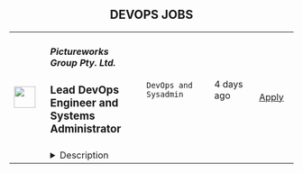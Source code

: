 <div align="center"><h2>DEVOPS JOBS</h2></div><table><tr>
                <td width="100" height="100" rowspan="2">
                    <img src="https://wwr-pro.s3.amazonaws.com/logos/0018/5497/logo.gif" width="38px" height="auto">
                </td>
                <td width="300">
                    <h5>Pictureworks Group Pty. Ltd.</h5>
                    <h3> Lead DevOps Engineer and Systems Administrator</h3>
                </td>
                <td width="300">
                    <code>DevOps and Sysadmin</code>
                </td>
                <td width="200">
                <text>4 days ago</text>
                </td>
                <td width="100" rowspan="2">
                <a href="https://weworkremotely.com/remote-jobs/pictureworks-group-pty-ltd-lead-devops-engineer-and-systems-administrator" align="right" target="_blank">Apply</a>
                </td>
            </tr>
            <tr>
                <td colspan="3">
                <details><summary>Description</summary>
                <img src="https://we-work-remotely.imgix.net/logos/0018/5497/logo.gif?ixlib=rails-4.0.0&w=50&h=50&dpr=2&fit=fill&auto=compress" />

<p>
  <strong>Headquarters:</strong> Melbourne, Australia
    <br /><strong>URL:</strong> <a href="https://pictureworks.com.au/">https://pictureworks.com.au/</a>
</p>

<div><strong>About Us</strong></div><div>
<em>Pictureworks Group Pty. Ltd. is a global software and system solutions business for the print, photo and manufacturing industries. We build the solution set and information architecture that underpins the creation and manufacture of millions of products a year. Our flagship application can be found at </em><a href="http://zensmart.ai"><em>zensmart.ai</em></a><em> and you can </em><a href="https://www.youtube.com/watch?v=xUsxwULxYqE"><em>learn more about our company history and tech stack here</em></a>
</div><div><br></div><div><em>We are currently seeking a Lead DevOps Engineer to join our team on a permanent basis and start work immediately on some really exciting and challenging projects.</em></div><div><br></div><div>
<br><strong>We’re Looking For Someone With</strong>
</div><ul>
<li>Significant experience leading a small technical team</li>
<li>Demonstrable experience at mastery level for GIT, Unix and Docker</li>
<li>Experience with Bash and confidence with at least one other scripting language (e.g. Python, Perl, Golang etc.)</li>
<li>Experience with container orchestration methods such as Docker Swarm or Kubernetes</li>
<li>A good understanding of modern web application development</li>
<li>Confidence and excitement to work with new and cutting edge libraries</li>
<li>The ability to communicate via English clearly, politely and professionally in person, on the phone and over email with people of different cultures and backgrounds</li>
<li>A strong work ethic and attitude with a willingness to "do what's required" on a project</li>
<li>Willingness to adapt and respond to changing requirements and potential 24/7 emergencies</li>
</ul><div>...and most of all, someone fun, friendly, motivated, ambitious, confident, excited and ready to hit the ground running!</div><div>
<br><br>
</div><div><strong>General Tasks Include</strong></div><ul>
<li>Team management and development</li>
<li>SME on all things infrastructure, providing advice to the executive on direction</li>
<li>Rostered 24hr on-call availability for systems emergency escalations</li>
<li>Proactive systems monitoring</li>
<li>Reactive systems event handling</li>
<li>Interacting with developers and other leads to provide support</li>
<li>Client interaction on select support requests</li>
<li>Threat detection and analysis</li>
<li>Process analysis</li>
<li>Providing feedback to the leadership team on efficiency opportunities</li>
<li>Bug fixing</li>
<li>Prototyping solutions to aid quotations</li>
<li>Testing</li>
</ul><div>
<br><strong>Benefits</strong>
</div><ul>
<li>Very competitive salary, tailored to your experience</li>
<li>Relaxed atmosphere</li>
<li>Playing with bleeding edge technologies and learning new skills</li>
<li>Working with a small, highly capable and motivated team, serving millions of end customers</li>
<li>30 days total leave per year, inclusive of national holidays</li>
</ul><div>Working here is awesome – way better than working for an agency or a big faceless enterprise – and we just know you’re going to love it too. The variety of work you’ll get, coupled with the freedom you’ll be given to think outside the box is unparalleled. Apply today and start making things, not just websites.</div><div><br></div>

<p><strong>To apply:</strong> <a href="https://weworkremotely.com/remote-jobs/pictureworks-group-pty-ltd-lead-devops-engineer-and-systems-administrator">https://weworkremotely.com/remote-jobs/pictureworks-group-pty-ltd-lead-devops-engineer-and-systems-administrator</a></p>

                </details>
                </td>
            </tr>,<tr>
                <td width="100" height="100" rowspan="2">
                    <img src="https://pbs.twimg.com/profile_images/966759182589308928/s5rZXoWk_400x400.jpg" width="38px" height="auto">
                </td>
                <td width="300">
                    <h5>Status</h5>
                    <h3>DevOps Engineer (Infrastructure)</h3>
                </td>
                <td width="300">
                    <code></code>
                </td>
                <td width="200">
                <text>0 days ago</text>
                </td>
                <td width="100" rowspan="2">
                <a href="https://boards.greenhouse.io/embed/job_app?for=status72&token=5008217&b=https%3A%2F%2Fjobs.status.im%2F" align="right" target="_blank">Apply</a>
                </td>
            </tr>
            <tr>
                <td colspan="3">
                <details><summary>Description</summary>
                
    <div class="content-intro"><p style="text-align: justify;"><strong>About Status</strong></p>
<p style="text-align: justify;"><span style="font-weight: 400;">Status is building the tools and infrastructure for the advancement of a secure, private, and open web3.&nbsp;</span></p>
<p style="text-align: justify;"><span style="font-weight: 400;">With the high level goals of preserving the right to privacy, mitigating the risk of censorship, and promoting economic trade in a transparent, open manner, Status is building a community where anyone is welcome to join and contribute.</span></p>
<p style="text-align: justify;"><span style="font-weight: 400;">As an organization, Status seeks to push the web3 ecosystem forward through research, creation of developer tools, and support of the open source community.&nbsp;</span></p>
<p style="text-align: justify;"><span style="font-weight: 400;">As a product, Status is an open source, Ethereum-based app that gives users the power to chat, transact, and access a revolutionary world of DApps on the decentralized web. But Status is also building foundational infrastructure for the whole Ethereum ecosystem, including the Nimbus ETH 1.0 and 2.0 clients, the Keycard hardware wallet, and the Waku messaging protocol (a continuation of Whisper).</span></p>
<p style="text-align: justify;"><span style="font-weight: 400;">As a team, Status has been completely distributed since inception.&nbsp; Our team is currently 150+ core contributors strong, and welcomes a growing number of community members from all walks of life, scattered all around the globe.&nbsp;</span></p>
<p style="text-align: justify;"><span style="font-weight: 400;">We care deeply about open source, and our organizational structure has minimal hierarchy and no fixed work hours. We believe in working with a high degree of autonomy while supporting the organization's priorities.</span></p></div>

    <p>&nbsp;</p>
<p><strong>The role</strong></p>
<p>DevOps is a buzzword, but it's also generic enough to encompass the breadth of tasks required in supporting development teams. There are many ways to make the lives of developers easier, and everyone has their own best way, which also means every team has their own way. There is no perfect way to make everyone happy with the same thing.</p>
<p>Supporting developers involves debugging obscure bash scripts from years ago that nobody remembers. It means biting on a piece of wood and using data formats turned programming languages like YAML to configure CI jobs. It means tracking down minute differences between releases of packages and libraries causing unexpected crashes. It means rewriting the same Dockerfile for the 5th time to allow a project to use one more obscure library. Or tracking down absurd race conditions of multi-threaded tests running in parallel on the same host. Or pulling your hair out at a bug only to realize it works fine after the CI worker host is restarted.</p>
<p>But fundamentally it means wrestling it all into submission and making it run smoothly... at least for as long as you're there.</p>
<p>If you have the guts to fight against entropy and deterioration of the reality we inhabit, then you just might also be crazy enough to enjoy the struggle while it lasts, and appreciate the eventual fruits of our labour, if you value privacy, freedom, and transparency. You might even make some money, and learn a bit from all the exceptional engineers working here.</p>
<p>&nbsp;</p>
<p><strong>Who you are</strong></p>
<p>You have strong Linux Fundamentals:</p>
<ul>
<li>Distros and package managers</li>
<li>Good understanding of process management</li>
</ul>
<p>You have programming experience:</p>
<ul>
<li>At least a few languages and showing the ability to learn</li>
<li>Bash as a minimum; Python, Groovy would be nice</li>
</ul>
<p>You have experience in Continuous Integration:</p>
<ul>
<li>Jenkins CI - Pipelines are written in Groovy</li>
<li>GitHub Actions - PR builds, mostly</li>
</ul>
<p>You have experience in Security:</p>
<ul>
<li>Good understanding of OpenSSH</li>
<li>GnuPG for encryption of secrets and backups</li>
</ul>
<p>&nbsp;</p>
<p><strong>Bonus points if</strong></p>
<p>Experience in Continuous Integration:&nbsp;</p>
<ul>
<li>Jenkins&nbsp;</li>
<li>GitHub Actions</li>
<li>Nix / NixOS</li>
</ul>
<p>Experience building the following processes:</p>
<ul>
<li>Gradle, Maven, Yarn, FDroid - for Android</li>
<li>XCode, Fastlane, Gems, clj - for iOS</li>
<li>AppImage, Qt, DeployQt - for Linux</li>
<li>VS Build Tools, MinGw, Scoop - for Windows</li>
<li>Brew, CMake, XCode CodeSign - for MacOS</li>
</ul>
<p>Experience in the following programming languages:</p>
<ul>
<li>Groovy scripting</li>
<li>Go programming</li>
</ul>
<p>Experience in Infra automation:</p>
<ul>
<li>Ansible and Terraform</li>
<li>Kubernetes</li>
</ul>
<p>Windows fundamentals:</p>
<ul>
<li>Windows Server Core administration using PowerShell</li>
</ul>
<p>Decentralized Software:</p>
<ul>
<li>Fundamental to messaging and other functions of the App</li>
<li>Ethereum, Status-go, Nimbus, IPFS, Swarm</li>
</ul>
<p>&nbsp;</p>
<p><strong>Compensation</strong></p>
<p>The expected compensation range for this role is $75,000 - $100,000 (negotiable, dependent on how we assess your skills and experience throughout our interview process; upper range for a more senior candidate). We are happy to pay in any mix of fiat/crypto.</p>
<p>&nbsp;</p>
<p><strong>Hiring process</strong></p>
<ol>
<li>Interview with the&nbsp;Talent team</li>
<li>Interview with the Head of Infrastructure</li>
<li>Interview with one of the Program Leads</li>
<li>Assessment (paid)</li>
</ol>
<p><em>[The steps may change along the way if we see it makes sense to adapt the interview stages, so please consider the above as a guideline]</em></p>

    

    

                </details>
                </td>
            </tr>,<tr>
                <td width="100" height="100" rowspan="2">
                    <img src="https://pbs.twimg.com/profile_images/966759182589308928/s5rZXoWk_400x400.jpg" width="38px" height="auto">
                </td>
                <td width="300">
                    <h5>Status</h5>
                    <h3>Senior DevOps Engineer</h3>
                </td>
                <td width="300">
                    <code></code>
                </td>
                <td width="200">
                <text>0 days ago</text>
                </td>
                <td width="100" rowspan="2">
                <a href="https://boards.greenhouse.io/embed/job_app?for=status72&token=4797968&b=https%3A%2F%2Fjobs.status.im%2F" align="right" target="_blank">Apply</a>
                </td>
            </tr>
            <tr>
                <td colspan="3">
                <details><summary>Description</summary>
                
    <div class="content-intro"><p style="text-align: justify;"><strong>About Status</strong></p>
<p style="text-align: justify;"><span style="font-weight: 400;">Status is building the tools and infrastructure for the advancement of a secure, private, and open web3.&nbsp;</span></p>
<p style="text-align: justify;"><span style="font-weight: 400;">With the high level goals of preserving the right to privacy, mitigating the risk of censorship, and promoting economic trade in a transparent, open manner, Status is building a community where anyone is welcome to join and contribute.</span></p>
<p style="text-align: justify;"><span style="font-weight: 400;">As an organization, Status seeks to push the web3 ecosystem forward through research, creation of developer tools, and support of the open source community.&nbsp;</span></p>
<p style="text-align: justify;"><span style="font-weight: 400;">As a product, Status is an open source, Ethereum-based app that gives users the power to chat, transact, and access a revolutionary world of DApps on the decentralized web. But Status is also building foundational infrastructure for the whole Ethereum ecosystem, including the Nimbus ETH 1.0 and 2.0 clients, the Keycard hardware wallet, and the Waku messaging protocol (a continuation of Whisper).</span></p>
<p style="text-align: justify;"><span style="font-weight: 400;">As a team, Status has been completely distributed since inception.&nbsp; Our team is currently 150+ core contributors strong, and welcomes a growing number of community members from all walks of life, scattered all around the globe.&nbsp;</span></p>
<p style="text-align: justify;"><span style="font-weight: 400;">We care deeply about open source, and our organizational structure has minimal hierarchy and no fixed work hours. We believe in working with a high degree of autonomy while supporting the organization's priorities.</span></p></div>

    <p>&nbsp;</p>
<p><a href="https://nimbus.team/"><span style="font-weight: 400;">Nimbus</span></a><span style="font-weight: 400;"> is a research team that focuses on developing an Ethereum client and library targeting both Ethereum and the upcoming, proof-of-stake-based ETH2. We believe that the largest deployment of Ethereum will potentially be on embedded systems, Nimbus will be designed to perform well on embedded, mobile, and generally resource-restricted devices. The extensible, configurable, and modular design of Nimbus will make it production ready for Web 3.0 and will ensure that it can be supported and maintained across all goals of Ethereum 2.0.</span></p>
<p><span style="font-weight: 400;">Building the stack from the ground up, we’re translating the latest Ethereum 2.0 research into practical, performant and reusable libraries to provide fertile exploration ground for further R&amp;D. </span><a href="https://our.status.im/nimbus-update-september-11th/"><span style="font-weight: 400;">Check our latest update!</span></a></p>
<p>&nbsp;</p>
<p><strong>Key responsibilities&nbsp;</strong></p>
<ul>
<li style="font-weight: 400;"><span style="font-weight: 400;">Automation of infrastructure deployment, configuration, and scaling</span></li>
<li style="font-weight: 400;"><span style="font-weight: 400;">Maintenance of monitoring, logging, and backup systems</span></li>
<li style="font-weight: 400;"><span style="font-weight: 400;">Development of continuous integration platforms and scripts</span></li>
<li style="font-weight: 400;"><span style="font-weight: 400;">Ensuring security of hosts and other online resources</span></li>
<li style="font-weight: 400;"><span style="font-weight: 400;">Daily monitoring of all services and responding to breakage and security incidents</span></li>
<li style="font-weight: 400;"><span style="font-weight: 400;">Maintaining a written knowledge base regarding all practices and processes followed by the team, including step-by-step guides, check lists, trouble-shooting tips and other resources</span></li>
<li style="font-weight: 400;"><span style="font-weight: 400;">Improving the observability of the Nimbus software by implementing additional metrics and tuning the logging output</span></li>
<li style="font-weight: 400;"><span style="font-weight: 400;">Detailed reporting of all encountered issues to the Nimbus development team</span></li>
</ul>
<p>&nbsp;</p>
<p><strong>You ideally will have&nbsp;</strong></p>
<ul>
<li style="font-weight: 400;"><span style="font-weight: 400;">Experience or interest in Ethereum and/or the ecosystem</span></li>
<li style="font-weight: 400;"><span style="font-weight: 400;">Openness to learning &amp; using new programming languages, e.g. Nim</span></li>
<li style="font-weight: 400;"><span style="font-weight: 400;">Experience with configuration management software such as Ansible, Puppet, Chef and cfEngine, etc.</span></li>
<li style="font-weight: 400;"><span style="font-weight: 400;">Experience or/and interest in working in a bare metal environment with experience with bare metal automation tooling such as Canonical MaaS, TinkerBell and OpenStack Ironic&nbsp;</span></li>
<li style="font-weight: 400;"><span style="font-weight: 400;">High proficiency with Linux operating systems (Ubuntu/Debian), REST API’s, Docker, and ZFS</span></li>
<li style="font-weight: 400;"><span style="font-weight: 400;">Prior experience as a programmer/engineer using low-level languages (C, C++, etc.)</span></li>
<li style="font-weight: 400;"><span style="font-weight: 400;">Experience in, and passion for, blockchain technology.</span></li>
<li style="font-weight: 400;"><span style="font-weight: 400;">A strong alignment to our principles: </span><a href="https://status.im/about/#our-principles"><span style="font-weight: 400;">https://status.im/about/#our-principles</span></a></li>
</ul>
<p>&nbsp;</p>
<p><strong>Bonus points if</strong></p>
<ul>
<li style="font-weight: 400;"><span style="font-weight: 400;">Experience with Nim</span></li>
<li style="font-weight: 400;"><span style="font-weight: 400;">Ability and willingness to work with a little bit of research: will be among other things to get information directly from the open-source blockchain code and deal with cases where no documentation is provided</span></li>
<li style="font-weight: 400;"><span style="font-weight: 400;">Experience with running different Ethereum nodes (Geth, OpenEthereum, Erigon, etc)</span></li>
<li style="font-weight: 400;"><span style="font-weight: 400;">Experience with running ETH2.0 validator and beacon chain nodes (Lighthouse, Prysm, Teku, etc)</span></li>
<li style="font-weight: 400;"><span style="font-weight: 400;">Deep understanding and expertise on the technical level of the ETH2 protocol (such as validation, slashing, network edge cases)</span></li>
</ul>
<p><span style="font-weight: 400;">[<em>Don’t worry if you don’t meet all of these criteria, we’d still love to hear from you anyway if you think you’d be a great fit for this role. Just explain to us why in your cover letter].</em></span></p>
<p>&nbsp;</p>
<p><strong>Hiring Process&nbsp;</strong></p>
<ol>
<li style="font-weight: 400;"><span style="font-weight: 400;">Interview with our People Ops team</span></li>
<li style="font-weight: 400;"><span style="font-weight: 400;">Interview with Head of Infra&nbsp;</span></li>
<li style="font-weight: 400;"><span style="font-weight: 400;">Interview with Nimbus Team Lead</span></li>
<li style="font-weight: 400;"><span style="font-weight: 400;">Interview with Program Lead</span></li>
</ol>
<p>&nbsp;</p>
<p><strong>Compensation</strong></p>
<p><span style="font-weight: 400;">The expected compensation range for this role is $120,000 - $150,000 (<strong>the upper amount indicated is the expected range for a very senior candidate! We'll happily consider capable candidates with less experience, but in these cases we would apply an alternate salary range where appropriate)</strong></span></p>
<p>&nbsp;</p>

    

    

                </details>
                </td>
            </tr>,<tr>
                <td width="100" height="100" rowspan="2">
                    <img src="https://pbs.twimg.com/profile_images/1470600385861611521/zGMS9sPM_400x400.png" width="38px" height="auto">
                </td>
                <td width="300">
                    <h5>Coalesce</h5>
                    <h3>DevOps Engineer</h3>
                </td>
                <td width="300">
                    <code></code>
                </td>
                <td width="200">
                <text>0 days ago</text>
                </td>
                <td width="100" rowspan="2">
                <a href="https://jobs.lever.co/coalesce.io/497eaa6d-bd10-438d-8ea9-0cf90a2b2d05" align="right" target="_blank">Apply</a>
                </td>
            </tr>
            <tr>
                <td colspan="3">
                <details><summary>Description</summary>
                <div class="section page-centered" data-qa="job-description"><div><span style="font-size: 10pt">Coalesce Software is hiring a DevOps Engineer to help us build the future of data analytics tooling. In this role you will play an important role in delivering our SaaS product to our customers at velocity and with reliability, working closely with our product, engineering, and customer success teams to keep our product moving forward and ensure an exceptional user experience for our customers.</span></div><div><br></div><div><span style="font-size: 10pt">What exactly does Coalesce do? Coalesce solves the most commonly failed project in IT: the data warehouse. Companies today need to be-data driven to be competitive. Coalesce is the only cloud-first data platform that enables companies to transform and streamline their analytics process, enabling data-driven decision making and visibility at enterprise scale.</span></div></div><div class="section page-centered"><div><h3>Key Responsibilities</h3><ul class="posting-requirements plain-list"><ul><li>Design and implement automated software builds, testing infrastructure, deployments, and associated monitoring</li><li>Contribute to CI/CD processes and infrastructure to facilitate faster deployment and testing times for software engineering teams</li><li>Contribute to planning and prioritization discussions</li><li>Facilitate onboarding customers from an infrastructure perspective</li></ul></ul></div></div><div class="section page-centered"><div><h3>Qualifications</h3><ul class="posting-requirements plain-list"><ul><li>Proficient with Kubernetes and/or Docker, preferably experience with GKE</li><li>Proficient with Google Cloud Platform or any major cloud platform--including experience with setting up and maintaining VMs, load balancing, containerization, certificates, etc.</li><li>Experience with GitHub Actions and Argo or similar CI/CD tooling</li><li>Experience with Terraform or similar IaaS</li><li>Experience with monitoring SaaS services</li><li>Exposure to software testing and the software development lifecycle</li></ul></ul></div></div><!--[2022-11-28] [GOLD-2535] Remove payTransparencyV1 when feature flag is fully removed--><div class="section page-centered" data-qa="closing-description"><div><span style="font-size: 10pt">Not a perfect fit? That’s OK! We have senior team members that can help you level up… Most importantly we are looking for individuals with the demonstrated ability to independently learn and develop. If you have an interest in data analytics and building great software with a high caliber team, we want to hear from you.</span></div></div><div class="section page-centered last-section-apply" data-qa="btn-apply-bottom"><a class="postings-btn template-btn-submit cerulean" data-qa="show-page-apply" href="https://jobs.lever.co/coalesce.io/497eaa6d-bd10-438d-8ea9-0cf90a2b2d05/apply">Apply for this job</a></div>
                </details>
                </td>
            </tr></table>